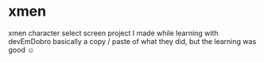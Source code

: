 # xmen
xmen character select screen project I made while learning with devEmDobro
basically a copy / paste of what they did, but the learning was good ☺

